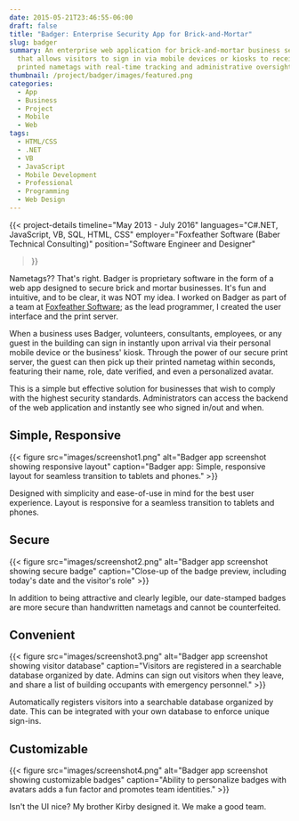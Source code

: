 ```yaml
---
date: 2015-05-21T23:46:55-06:00
draft: false
title: "Badger: Enterprise Security App for Brick-and-Mortar"
slug: badger
summary: An enterprise web application for brick-and-mortar business security
  that allows visitors to sign in via mobile devices or kiosks to receive
  printed nametags with real-time tracking and administrative oversight.
thumbnail: /project/badger/images/featured.png
categories:
  - App
  - Business
  - Project
  - Mobile
  - Web
tags:
  - HTML/CSS
  - .NET
  - VB
  - JavaScript
  - Mobile Development
  - Professional
  - Programming
  - Web Design
---
```

{{< project-details
  timeline="May 2013 - July 2016"
  languages="C#.NET, JavaScript, VB, SQL, HTML, CSS"
  employer="Foxfeather Software (Baber Technical Consulting)"
  position="Software Engineer and Designer"
>}}

Nametags?? That's right. Badger is proprietary software in the form of a web app designed to secure brick and mortar businesses. It's fun and intuitive, and to be clear, it was NOT my idea. I worked on Badger as part of a team at [Foxfeather Software](http://www.foxfeathersoftware.com/); as the lead programmer, I created the user interface and the print server.

When a business uses Badger, volunteers, consultants, employees, or any guest in the building can sign in instantly upon arrival via their personal mobile device or the business' kiosk. Through the power of our secure print server, the guest can then pick up their printed nametag within seconds, featuring their name, role, date verified, and even a personalized avatar.

This is a simple but effective solution for businesses that wish to comply with the highest security standards. Administrators can access the backend of the web application and instantly see who signed in/out and when.

## Simple, Responsive

{{< figure src="images/screenshot1.png" alt="Badger app screenshot showing responsive layout" caption="Badger app: Simple, responsive layout for seamless transition to tablets and phones." >}}

Designed with simplicity and ease-of-use in mind for the best user experience. Layout is responsive for a seamless transition to tablets and phones.

## Secure

{{< figure src="images/screenshot2.png" alt="Badger app screenshot showing secure badge" caption="Close-up of the badge preview, including today's date and the visitor's role" >}}

In addition to being attractive and clearly legible, our date-stamped badges are more secure than handwritten nametags and cannot be counterfeited.

## Convenient

{{< figure src="images/screenshot3.png" alt="Badger app screenshot showing visitor database" caption="Visitors are registered in a searchable database organized by date. Admins can sign out visitors when they leave, and share a list of building occupants with emergency personnel." >}}

Automatically registers visitors into a searchable database organized by date. This can be integrated with your own database to enforce unique sign-ins.

## Customizable

{{< figure src="images/screenshot4.png" alt="Badger app screenshot showing customizable badges" caption="Ability to personalize badges with avatars adds a fun factor and promotes team identities." >}}

Isn't the UI nice? My brother Kirby designed it. We make a good team.
